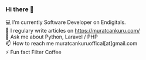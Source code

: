 ### Hi there 👋

💻 I’m currently Software Developer on Endigitals. <br>
📝 I regulary write articles on https://muratcankuru.com/ <br>
💬 Ask me about Python, Laravel / PHP <br>
📫 How to reach me muratcankuruoffical[at]gmail.com <br>
⚡ Fun fact Filter Coffee






